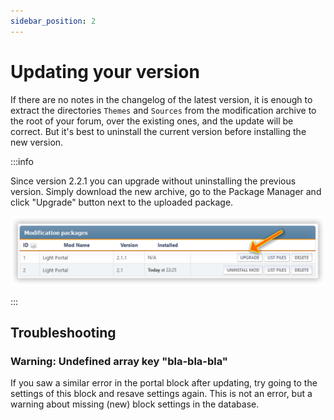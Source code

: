 ```yaml
---
sidebar_position: 2
---
```


# Updating your version
If there are no notes in the changelog of the latest version, it is enough to extract the directories `Themes` and `Sources` from the modification archive to the root of your forum, over the existing ones, and the update will be correct. But it's best to uninstall the current version before installing the new version.

:::info

Since version 2.2.1 you can upgrade without uninstalling the previous version. Simply download the new archive, go to the Package Manager and click "Upgrade" button next to the uploaded package.

![Updating](upgrade.png)

:::

## Troubleshooting

### Warning: Undefined array key "bla-bla-bla"
If you saw a similar error in the portal block after updating, try going to the settings of this block and resave settings again. This is not an error, but a warning about missing (new) block settings in the database.
